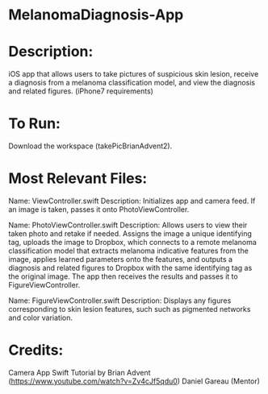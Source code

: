 # MelanomaDiagnosis-App

# Description: 
iOS app that allows users to take pictures of suspicious skin lesion, receive a diagnosis from a melanoma classification model, and view the diagnosis and related figures. (iPhone7 requirements)

# To Run: 
Download the workspace (takePicBrianAdvent2).

# Most Relevant Files:

Name: ViewController.swift
Description: Initializes app and camera feed. If an image is taken, passes it onto PhotoViewController.

Name: PhotoViewController.swift
Description: Allows users to view their taken photo and retake if needed. Assigns the image a unique identifying tag, uploads the image to Dropbox, which connects to a remote melanoma classification model that extracts melanoma indicative features from the image, applies learned parameters onto the features, and outputs a diagnosis and related figures to Dropbox with the same identifying tag as the original image. The app then receives the results and passes it to FigureViewController.

Name: FigureViewController.swift
Description: Displays any figures corresponding to skin lesion features, such such as pigmented networks and color variation.

# Credits: 
Camera App Swift Tutorial by Brian Advent (https://www.youtube.com/watch?v=Zv4cJf5qdu0)
Daniel Gareau (Mentor)
